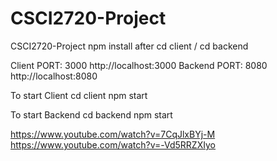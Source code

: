 # CSCI2720-Project
CSCI2720-Project
npm install <packages> after cd client / cd backend

Client PORT: 3000
http://localhost:3000
Backend PORT: 8080
http://localhost:8080

To start Client
cd client
npm start

To start Backend
cd backend
npm start

https://www.youtube.com/watch?v=7CqJlxBYj-M
https://www.youtube.com/watch?v=-Vd5RRZXIyo